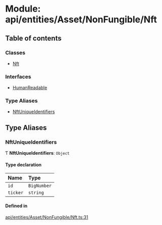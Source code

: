 # Module: api/entities/Asset/NonFungible/Nft

## Table of contents

### Classes

- [Nft](../wiki/api.entities.Asset.NonFungible.Nft.Nft)

### Interfaces

- [HumanReadable](../wiki/api.entities.Asset.NonFungible.Nft.HumanReadable)

### Type Aliases

- [NftUniqueIdentifiers](../wiki/api.entities.Asset.NonFungible.Nft#nftuniqueidentifiers)

## Type Aliases

### NftUniqueIdentifiers

Ƭ **NftUniqueIdentifiers**: `Object`

#### Type declaration

| Name | Type |
| :------ | :------ |
| `id` | `BigNumber` |
| `ticker` | `string` |

#### Defined in

[api/entities/Asset/NonFungible/Nft.ts:31](https://github.com/PolymeshAssociation/polymesh-sdk/blob/fe2e6dd1/src/api/entities/Asset/NonFungible/Nft.ts#L31)

